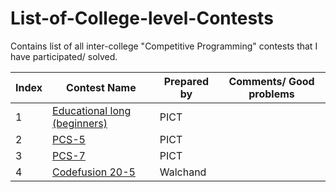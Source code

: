 # List-of-College-level-Contests
Contains list of all inter-college "Competitive Programming" contests that I have participated/ solved.

| Index | Contest Name | Prepared by | Comments/ Good problems |
| --- | --- | --- | --- |
| 1 | [Educational long (beginners)](https://www.hackerrank.com/pasc-educational-cp-round-1) | PICT |  |
| 2 | [PCS-5](https://www.hackerrank.com/pcs-5) | PICT |  |
| 3 | [PCS-7](https://www.hackerrank.com/pcs7) | PICT |  |
| 4 | [Codefusion 20-5](https://www.hackerrank.com/codefusion-20-5) | Walchand |  |
